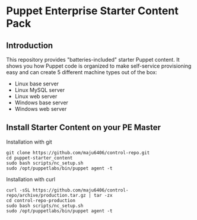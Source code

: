 # Puppet Enterprise Starter Content Pack

## Introduction

This repository provides "batteries-included" starter Puppet content. It shows you how Puppet code is organized to make self-service provisioning easy and can create 5 different machine types out of the box:
- Linux base server
- Linux MySQL server
- Linux web server
- Windows base server
- Windows web server

## Install Starter Content on your PE Master

Installation with git
```
git clone https://github.com/maju6406/control-repo.git
cd puppet-starter_content
sudo bash scripts/nc_setup.sh
sudo /opt/puppetlabs/bin/puppet agent -t
```

Installation with curl
```
curl -sSL https://github.com/maju6406/control-repo/archive/production.tar.gz | tar -zx
cd control-repo-production
sudo bash scripts/nc_setup.sh
sudo /opt/puppetlabs/bin/puppet agent -t
```
